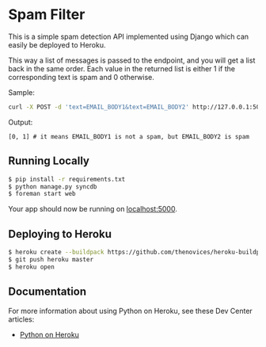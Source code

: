 # Spam Filter

This is a simple spam detection API implemented using Django which can easily be deployed to Heroku.

This way a list of messages is passed to the endpoint, and you will get a list back 
in the same order. Each value in the returned list is either 1 if the corresponding 
text is spam and 0 otherwise.

Sample:
```sh
curl -X POST -d 'text=EMAIL_BODY1&text=EMAIL_BODY2' http://127.0.0.1:5000/
```

Output:
```
[0, 1] # it means EMAIL_BODY1 is not a spam, but EMAIL_BODY2 is spam
```

## Running Locally

```sh
$ pip install -r requirements.txt
$ python manage.py syncdb
$ foreman start web
```
Your app should now be running on [localhost:5000](http://localhost:5000/).

## Deploying to Heroku

```sh
$ heroku create --buildpack https://github.com/thenovices/heroku-buildpack-scipy
$ git push heroku master
$ heroku open
```

## Documentation

For more information about using Python on Heroku, see these Dev Center articles:

- [Python on Heroku](https://devcenter.heroku.com/categories/python)

